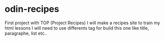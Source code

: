 # odin-recipes
First project with TOP (Project Recipes)
I will make a recipes site to train my html lessons
I will need to use differents tag for build this one like title, paragraphe, list etc..
